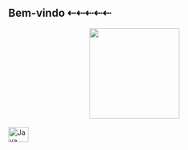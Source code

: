 ## Bem-vindo ⇠⇠⇠⇠⇠

<div align="center">
  <a href="https://github.com/kaiqueito">
  <img height="180em" src="https://github-readme-stats.vercel.app/api/top-langs/?username=kaiqueito&layout=compact">
</div>

<div style="display: inline_block"><br>
  <img align="center" alt="Java Icon" height="30" width="40" src="https://cdn.jsdelivr.net/gh/devicons/devicon/icons/java/java-original.svg">
</div>

##
